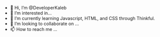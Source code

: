 - 👋 Hi, I’m @DeveloperKaleb
- 👀 I’m interested in... 
- 🌱 I’m currently learning Javascript, HTML, and CSS through Thinkful.
- 💞️ I’m looking to collaborate on ...
- 📫 How to reach me ...

<!---
DeveloperKaleb/DeveloperKaleb is a ✨ special ✨ repository because its `README.md` (this file) appears on your GitHub profile.
You can click the Preview link to take a look at your changes.
--->
